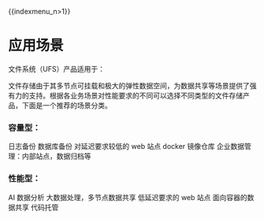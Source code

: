 {{indexmenu_n>1}}

# 应用场景

文件系统（UFS）产品适用于：

文件存储由于其多节点可挂载和极大的弹性数据空间，为数据共享等场景提供了强有力的支持。根据各业务场景对性能要求的不同可以选择不同类型的文件存储产品，下面是一个推荐的场景分类。

### 容量型：
日志备份
数据库备份
对延迟要求较低的 web 站点
docker 镜像仓库
企业数据管理：内部站点，数据归档等

### 性能型：
AI 数据分析
大数据处理，多节点数据共享
低延迟要求的 web 站点
面向容器的数据共享
代码托管
